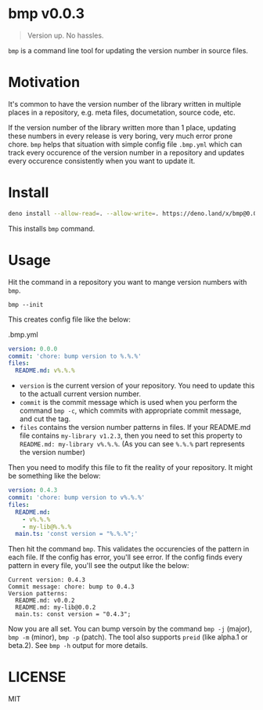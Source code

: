 # bmp v0.0.3

> Version up. No hassles.

`bmp` is a command line tool for updating the version number in source files.

# Motivation

It's common to have the version number of the library written in multiple places in a repository, e.g. meta files, documetation, source code, etc.

If the version number of the library written more than 1 place, updating these numbers in every release is very boring, very much error prone chore. `bmp` helps that situation with simple config file `.bmp.yml` which can track every occurence of the version number in a repository and updates every occurence consistently when you want to update it.

# Install

```sh
deno install --allow-read=. --allow-write=. https://deno.land/x/bmp@0.0.3/cli.ts
```

This installs `bmp` command.

# Usage

Hit the command in a repository you want to mange version numbers with `bmp`.

```
bmp --init
```

This creates config file like the below:

.bmp.yml

```yaml
version: 0.0.0
commit: 'chore: bump version to %.%.%'
files:
  README.md: v%.%.%
```

- `version` is the current version of your repository. You need to update this to the actuall current version number.
- `commit` is the commit message which is used when you perform the command `bmp -c`, which commits with appropriate commit message, and cut the tag.
- `files` contains the version number patterns in files. If your README.md file contains `my-library v1.2.3`, then you need to set this property to `README.md: my-library v%.%.%`. (As you can see `%.%.%` part represents the version number)

Then you need to modify this file to fit the reality of your repository. It might be something like the below:

```yaml
version: 0.4.3
commit: 'chore: bump version to v%.%.%'
files:
  README.md:
    - v%.%.%
    - my-lib@%.%.%
  main.ts: 'const version = "%.%.%";'
```

Then hit the command `bmp`. This validates the occurencies of the pattern in each file. If the config has error, you'll see error. If the config finds every pattern in every file, you'll see the output like the below:

```
Current version: 0.4.3
Commit message: chore: bump to 0.4.3
Version patterns:
  README.md: v0.0.2
  README.md: my-lib@0.0.2
  main.ts: const version = "0.4.3";
```

Now you are all set. You can bump versoin by the command `bmp -j` (major), `bmp -m` (minor), `bmp -p` (patch). The tool also supports `preid` (like alpha.1 or beta.2). See `bmp -h` output for more details.

# LICENSE

MIT

